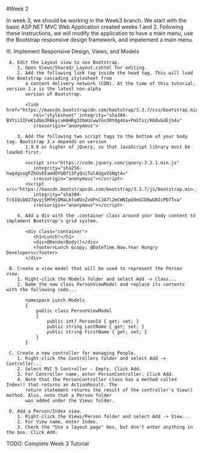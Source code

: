 #Week 2

In week 3, we should be working in the Week3 branch. We start with the basic ASP.NET MVC Web Application created
weeks 1 and 2. Following these instructions, we will modify the application to have a main menu, use the Bootstrap
responsive design framework, and impelement a main menu.

III. Implement Responsive Design, Views, and Models

     A. Edit the Layout view to use Bootstrap.
	    1. Open Views/Shared/_Layout.cshtml for editing.
		2. Add the following link tag inside the head tag. This will load the Bootstrap cascading stylesheet from
		   a content delivery network (CDN). At the time of this tutorial, version 3.x is the latest non-alpha
		   version of Bootstrap.

		   <link href="https://maxcdn.bootstrapcdn.com/bootstrap/3.3.7/css/bootstrap.min.css" 
		      rel="stylesheet" integrity="sha384-BVYiiSIFeK1dGmJRAkycuHAHRg32OmUcww7on3RYdg4Va+PmSTsz/K68vbdEjh4u" 
			  crossorigin="anonymous">

		3. Add the following two script tags to the bottom of your body tag. Bootstrap 3.x depends on version
		   1.9.0 or higher of jQuery, so that JavaScript library must be loaded first.

		   <script src="https://code.jquery.com/jquery-3.2.1.min.js" 
		      integrity="sha256-hwg4gsxgFZhOsEEamdOYGBf13FyQuiTwlAQgxVSNgt4=" 
              crossorigin="anonymous"></script>
           <script src="https://maxcdn.bootstrapcdn.com/bootstrap/3.3.7/js/bootstrap.min.js" 
		      integrity="sha384-Tc5IQib027qvyjSMfHjOMaLkfuWVxZxUPnCJA7l2mCWNIpG9mGCD8wGNIcPD7Txa" 
              crossorigin="anonymous"></script>

		4. Add a div with the .container class around your body content to implement Bootstrap's grid system.

		   <div class="container">
              <h1>Lunch!</h1>
              <div>@RenderBody()</div>
              <footer>Lunch &copy; @DateTime.Now.Year Hungry Developers</footer>
		   </div>

     B. Create a view model that will be used to represent the Person view.
	    1. Right-click the Models folder and select Add -> Class...
		2. Name the new class PersonViewModel and replace its contents with the following code...

		   namespace Lunch.Models
           {
               public class PersonViewModel
               {
                   public int? PersonId { get; set; }
                   public string LastName { get; set; }
                   public string FirstName { get; set; }
               }
           }

	 C. Create a new controller for managing People.
		1. Right-click the Controllers folder and select Add -> Controller...
		2. Select MVC 5 Controller - Empty. Click Add.
		3. For Controller name, enter PersonController. Click Add.
		4. Note that the PersonController class has a method called Index() that returns an ActionResult. The
	 	   return statement returns the result of the controller's View() method. Also, note that a Person folder
		   was added under the Views folder.

	 D. Add a Person/Index view.
	    1. Right-click the Views/Person folder and select Add -> View...
	    2. For View name, enter Index.
	    3. Check the "Use a layout page" box, but don't enter anything in the box. Click Add.

TODO: Complete Week 3 Tutorial